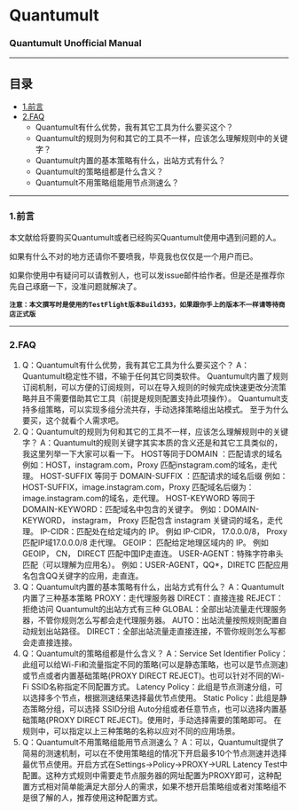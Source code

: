 # Quantumult

### Quantumult Unofficial Manual
---

## 目录
* [1.前言](#1.前言)
* [2.FAQ](#2.FAQ)
    * Quantumult有什么优势，我有其它工具为什么要买这个？
    * Quantumult的规则为何和其它的工具不一样，应该怎么理解规则中的关键字？
    * Quantumult内置的基本策略有什么，出站方式有什么？
    * Quantumult的策略组都是什么含义？
    * Quantumult不用策略组能用节点测速么？
    
---

### 1.前言

本文献给将要购买Quantumult或者已经购买Quantumult使用中遇到问题的人。
    
如果有什么不对的地方还请你不要喷我，毕竟我也仅仅是一个用户而已。
    
如果你使用中有疑问可以请教别人，也可以发issue邮件给作者。但是还是推荐你先自己琢磨一下，没准问题就解决了。

**`注意：本文撰写时是使用的TestFlight版本Build393，如果跟你手上的版本不一样请等待商店正式版`**

---

### 2.FAQ
1)	Q：Quantumult有什么优势，我有其它工具为什么要买这个？
A：Quantumult稳定性不错，不输于任何其它同类软件。
Quantumult内置了规则订阅机制，可以方便的订阅规则，可以在导入规则的时候完成快速更改分流策略并且不需要借助其它工具（前提是规则配置支持此项操作）。
Quantumult支持多组策略，可以实现多组分流共存，手动选择策略组出站模式。
至于为什么要买，这个就看个人需求吧。
2)	Q：Quantumult的规则为何和其它的工具不一样，应该怎么理解规则中的关键字？
A：Quantumult的规则关键字其实本质的含义还是和其它工具类似的，我这里列举一下大家可以看一下。
HOST等同于DOMAIN ：匹配请求的域名
例如：HOST，instagram.com，Proxy 匹配instagram.com的域名，走代理。
HOST-SUFFIX 等同于 DOMAIN-SUFFIX ：匹配请求的域名后缀
例如：HOST-SUFFIX，image.instagram.com，Proxy 匹配域名后缀为：image.instagram.com的域名，走代理。
HOST-KEYWORD 等同于 DOMAIN-KEYWORD：匹配域名中包含的关键字。
例如：DOMAIN-KEYWORD， instagram， Proxy 匹配包含 instagram 关键词的域名，走代理。
IP-CIDR：匹配处在给定域内的 IP。
例如 IP-CIDR， 17.0.0.0/8， Proxy 匹配IP域17.0.0.0/8 走代理。
GEOIP： 匹配给定地理区域内的 IP。
例如 GEOIP， CN， DIRECT 匹配中国IP走直连。
USER-AGENT：特殊字符串头匹配（可以理解为应用名）。
例如：USER-AGENT，QQ*，DIRETC 匹配应用名包含QQ关键字的应用，走直连。
3)	Q：Quantumult内置的基本策略有什么，出站方式有什么？
A：Quantumult内置了三种基本策略
PROXY：走代理服务器
DIRECT：直接连接
REJECT：拒绝访问
Quantumult的出站方式有三种
GLOBAL：全部出站流量走代理服务器，不管你规则怎么写都会走代理服务器。
AUTO：出站流量按照规则配置自动规划出站路径。
DIRECT：全部出站流量走直接连接，不管你规则怎么写都会走直接连接。
4)	Q：Quantumult的策略组都是什么含义？
A：Service Set Identifier Policy：此组可以给Wi-Fi和流量指定不同的策略(可以是静态策略，也可以是节点测速)或节点或者内置基础策略(PROXY DIRECT REJECT)。也可以针对不同的Wi-Fi SSID名称指定不同配置方式。
Latency Policy：此组是节点测速分组，可以选择多个节点，根据测速结果选择最优节点使用。
Static Policy：此组是静态策略分组，可以选择 SSID分组 Auto分组或者任意节点，也可以选择内置基础策略(PROXY DIRECT REJECT)。使用时，手动选择需要的策略即可。
在规则中，可以指定以上三种策略的名称以应对不同的应用场景。
5)	Q：Quantumult不用策略组能用节点测速么？
A：可以，Quantumult提供了简易的测速机制，可以在不使用策略组的情况下开启最多10个节点测速并选择最优节点使用。开启方式在Settings→Policy→PROXY→URL Latency Test中配置。这种方式规则中需要走节点服务器的网址配置为PROXY即可，这种配置方式相对简单能满足大部分人的需求，如果不想开启策略组或者对策略组不是很了解的人，推荐使用这种配置方式。

